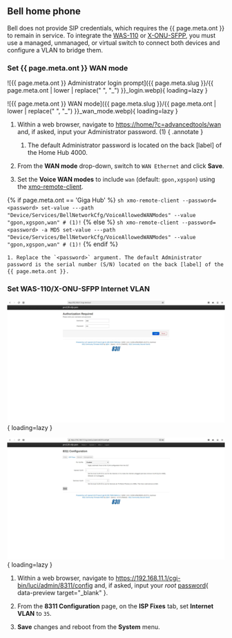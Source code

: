 ## Bell home phone

Bell does not provide SIP credentials, which requires the {{ page.meta.ont }} to remain in service. To integrate the
[WAS-110] or [X-ONU-SFPP], you must use a managed, unmanaged, or virtual switch to connect both devices and configure a
VLAN to bridge them.

  [WAS-110]: ../xgs-pon/ont/bfw-solutions/was-110.md
  [X-ONU-SFPP]: ../xgs-pon/ont/potron-technology/x-onu-sfpp.md

### Set {{ page.meta.ont }} WAN mode

<div class="swiper" markdown>

<div class="swiper-slide" markdown>

![{{ page.meta.ont }} Administrator login prompt]({{ page.meta.slug }}/{{ page.meta.ont | lower | replace(" ", "_") }}_login.webp){ loading=lazy }

</div>

<div class="swiper-slide" markdown>

![{{ page.meta.ont }} WAN mode]({{ page.meta.slug }}/{{ page.meta.ont | lower | replace(" ", "_") }}_wan_mode.webp){ loading=lazy }

</div>

</div>

1. Within a web browser, navigate to
   <https://home/?c=advancedtools/wan>
   and, if asked, input your Administrator password. (1)
   { .annotate }

    1. The default Administrator password is located on the back [label] of the Home Hub 4000.

2. From the __WAN mode__ drop-down, switch to `WAN Ethernet` and click __Save__.

3. Set the __Voice WAN modes__ to include `wan` (default: `gpon,xgspon`) using the [xmo-remote-client](#via-xmo-client).

{% if page.meta.ont == 'Giga Hub' %}
    ``` sh
    xmo-remote-client --password=<password> set-value ---path "Device/Services/BellNetworkCfg/VoiceAllowedWANModes" --value "gpon,xgspon,wan" # (1)!
    ```
{% else %}
    ``` sh
    xmo-remote-client --password=<password> -a MD5 set-value ---path "Device/Services/BellNetworkCfg/VoiceAllowedWANModes" --value "gpon,xgspon,wan" # (1)!
    ```
{% endif %}

    1. Replace the `<password>` argument. The default Administrator password is the serial number (S/N) located on the back [label] of the {{ page.meta.ont }}.

### Set WAS-110/X-ONU-SFPP Internet VLAN

<div class="swiper" markdown>

<div class="swiper-slide" markdown>

![WAS-110 login](shared-assets/was_110_luci_login.webp){ loading=lazy }

</div>

<div class="swiper-slide" markdown>

![WAS-110 8311 configuration ISP fixes](shared-assets/was_110_luci_config_fixes.webp){ loading=lazy }

</div>

</div>

1. Within a web browser, navigate to
   <https://192.168.11.1/cgi-bin/luci/admin/8311/config>
   and, if asked, input your *root* [password]{ data-preview target="_blank" }.

2. From the __8311 Configuration__ page, on the __ISP Fixes__ tab, set __Internet VLAN__ to `35`.

3. __Save__ changes and reboot from the __System__ menu.

  [password]: ../xgs-pon/ont/bfw-solutions/was-110.md#web-credentials
